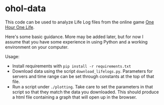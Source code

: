# ohol-data

This code can be used to analyze Life Log files from the online game [One Hour One Life](https://onehouronelife.com/).

Here's some basic guidance. More may be added later, but for now I assume that you have some experience in using Python and a working environment on your computer.

Usage:
- Install requirements with `pip install -r requirements.txt` 
- Download data using the script `download_lifelogs.py`. Parameters for servers and time range can be set through constants at the top of that file.
- Run a script under `./plotting`. Take care to set the parameters in that script so that they match the data you downloaded. This should produce a html file containing a graph that will open up in the browser.
